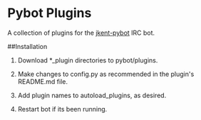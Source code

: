 # Pybot Plugins
A collection of plugins for the [jkent-pybot](https://github.com/jkent/jkent-pybot) IRC bot.

##Installation

1. Download *\_plugin directories to pybot/plugins.

2. Make changes to config.py as recommended in the plugin's README.md file.

3. Add plugin names to autoload_plugins, as desired.

4. Restart bot if its been running.
